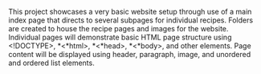 This project showcases a very basic website setup through use of a main index page that directs to several subpages for individual recipes. Folders are created to house the recipe pages and images for the website. Individual pages will demonstrate basic HTML page structure using <!DOCTYPE>, \*<\*html>, \*<\*head>, \*<\*body>, and other elements. Page content will be displayed using header, paragraph, image, and unordered and ordered list elements. 